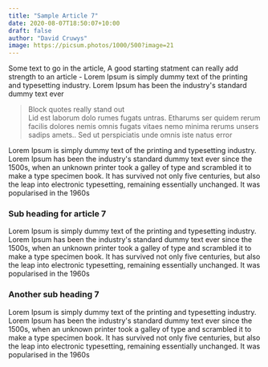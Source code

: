 ```yaml
---
title: "Sample Article 7"
date: 2020-08-07T18:50:07+10:00
draft: false
author: "David Cruwys"
image: https://picsum.photos/1000/500?image=21
---
```



Some text to go in the article, A good starting statment can really add strength to an article - Lorem Ipsum is simply dummy text of the printing and typesetting industry. Lorem Ipsum has been the industry's standard dummy text ever

<blockquote>
    <p>
        Block quotes really stand out <br/> Lid est laborum dolo rumes fugats untras. Etharums ser quidem rerum facilis dolores nemis omnis fugats vitaes nemo minima rerums unsers sadips amets.. Sed ut perspiciatis unde omnis iste natus error
    </p>
</blockquote>

Lorem Ipsum is simply dummy text of the printing and typesetting industry. Lorem Ipsum has been the industry's standard dummy text ever since the 1500s, when an unknown printer took a galley of type and scrambled it to make a type specimen book. It has survived not only five centuries, but also the leap into electronic typesetting, remaining essentially unchanged. It was popularised in the 1960s

### Sub heading for article 7

Lorem Ipsum is simply dummy text of the printing and typesetting industry. Lorem Ipsum has been the industry's standard dummy text ever since the 1500s, when an unknown printer took a galley of type and scrambled it to make a type specimen book. It has survived not only five centuries, but also the leap into electronic typesetting, remaining essentially unchanged. It was popularised in the 1960s

### Another sub heading 7

Lorem Ipsum is simply dummy text of the printing and typesetting industry. Lorem Ipsum has been the industry's standard dummy text ever since the 1500s, when an unknown printer took a galley of type and scrambled it to make a type specimen book. It has survived not only five centuries, but also the leap into electronic typesetting, remaining essentially unchanged. It was popularised in the 1960s



